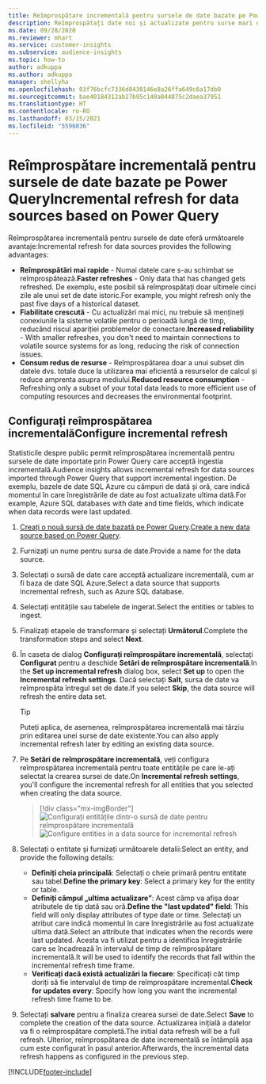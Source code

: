 ```yaml
---
title: Reîmprospătare incrementală pentru sursele de date bazate pe Power Query
description: Reîmprospătați date noi și actualizate pentru surse mari de date bazate pe Power Query.
ms.date: 09/28/2020
ms.reviewer: mhart
ms.service: customer-insights
ms.subservice: audience-insights
ms.topic: how-to
author: adkuppa
ms.author: adkuppa
manager: shellyha
ms.openlocfilehash: 03f76bcfc7336d8430146e8a26ffa649c6a17db0
ms.sourcegitcommit: bae40184312ab27b95c140a044875c2daea37951
ms.translationtype: HT
ms.contentlocale: ro-RO
ms.lasthandoff: 03/15/2021
ms.locfileid: "5596836"
---
```

# <a name="incremental-refresh-for-data-sources-based-on-power-query"></a><span data-ttu-id="71e5a-103">Reîmprospătare incrementală pentru sursele de date bazate pe Power Query</span><span class="sxs-lookup"><span data-stu-id="71e5a-103">Incremental refresh for data sources based on Power Query</span></span>

<span data-ttu-id="71e5a-104">Reîmprospătarea incrementală pentru sursele de date oferă următoarele avantaje:</span><span class="sxs-lookup"><span data-stu-id="71e5a-104">Incremental refresh for data sources provides the following advantages:</span></span>

- <span data-ttu-id="71e5a-105">**Reîmprospătări mai rapide** - Numai datele care s-au schimbat se reîmprospătează.</span><span class="sxs-lookup"><span data-stu-id="71e5a-105">**Faster refreshes** - Only data that has changed gets refreshed.</span></span> <span data-ttu-id="71e5a-106">De exemplu, este posibil să reîmprospătați doar ultimele cinci zile ale unui set de date istoric.</span><span class="sxs-lookup"><span data-stu-id="71e5a-106">For example, you might refresh only the past five days of a historical dataset.</span></span>
- <span data-ttu-id="71e5a-107">**Fiabilitate crescută** - Cu actualizări mai mici, nu trebuie să mențineți conexiunile la sisteme volatile pentru o perioadă lungă de timp, reducând riscul apariției problemelor de conectare.</span><span class="sxs-lookup"><span data-stu-id="71e5a-107">**Increased reliability** - With smaller refreshes, you don't need to maintain connections to volatile source systems for as long, reducing the risk of connection issues.</span></span>
- <span data-ttu-id="71e5a-108">**Consum redus de resurse** - Reîmprospătarea doar a unui subset din datele dvs. totale duce la utilizarea mai eficientă a resurselor de calcul și reduce amprenta asupra mediului.</span><span class="sxs-lookup"><span data-stu-id="71e5a-108">**Reduced resource consumption** - Refreshing only a subset of your total data leads to more efficient use of computing resources and decreases the environmental footprint.</span></span>

## <a name="configure-incremental-refresh"></a><span data-ttu-id="71e5a-109">Configurați reîmprospătarea incrementală</span><span class="sxs-lookup"><span data-stu-id="71e5a-109">Configure incremental refresh</span></span>

<span data-ttu-id="71e5a-110">Statisticile despre public permit reîmprospătarea incrementală pentru sursele de date importate prin Power Query care acceptă ingestia incrementală.</span><span class="sxs-lookup"><span data-stu-id="71e5a-110">Audience insights allows incremental refresh for data sources imported through Power Query that support incremental ingestion.</span></span> <span data-ttu-id="71e5a-111">De exemplu, bazele de date SQL Azure cu câmpuri de dată și oră, care indică momentul în care înregistrările de date au fost actualizate ultima dată.</span><span class="sxs-lookup"><span data-stu-id="71e5a-111">For example, Azure SQL databases with date and time fields, which indicate when data records were last updated.</span></span>

1. <span data-ttu-id="71e5a-112">[Creați o nouă sursă de date bazată pe Power Query](connect-power-query.md).</span><span class="sxs-lookup"><span data-stu-id="71e5a-112">[Create a new data source based on Power Query](connect-power-query.md).</span></span>

1. <span data-ttu-id="71e5a-113">Furnizați un nume pentru sursa de date.</span><span class="sxs-lookup"><span data-stu-id="71e5a-113">Provide a name for the data source.</span></span>

1. <span data-ttu-id="71e5a-114">Selectați o sursă de date care acceptă actualizare incrementală, cum ar fi baza de date SQL Azure.</span><span class="sxs-lookup"><span data-stu-id="71e5a-114">Select a data source that supports incremental refresh, such as Azure SQL database.</span></span>

1. <span data-ttu-id="71e5a-115">Selectați entitățile sau tabelele de ingerat.</span><span class="sxs-lookup"><span data-stu-id="71e5a-115">Select the entities or tables to ingest.</span></span>

1. <span data-ttu-id="71e5a-116">Finalizați etapele de transformare și selectați **Următorul**.</span><span class="sxs-lookup"><span data-stu-id="71e5a-116">Complete the transformation steps and select **Next**.</span></span>

1. <span data-ttu-id="71e5a-117">În caseta de dialog **Configurați reîmprospătare incrementală**, selectați **Configurat** pentru a deschide **Setări de reîmprospătare incrementală**.</span><span class="sxs-lookup"><span data-stu-id="71e5a-117">In the **Set up incremental refresh** dialog box, select **Set up** to open the **Incremental refresh settings**.</span></span> <span data-ttu-id="71e5a-118">Dacă selectați **Salt**, sursa de date va reîmprospăta întregul set de date.</span><span class="sxs-lookup"><span data-stu-id="71e5a-118">If you select **Skip**, the data source will refresh the entire data set.</span></span>
   > [!TIP]
   > <span data-ttu-id="71e5a-119">Puteți aplica, de asemenea, reîmprospătarea incrementală mai târziu prin editarea unei surse de date existente.</span><span class="sxs-lookup"><span data-stu-id="71e5a-119">You can also apply incremental refresh later by editing an existing data source.</span></span>

1. <span data-ttu-id="71e5a-120">Pe **Setări de reîmprospătare incrementală**, veți configura reîmprospătarea incrementală pentru toate entitățile pe care le-ați selectat la crearea sursei de date.</span><span class="sxs-lookup"><span data-stu-id="71e5a-120">On **Incremental refresh settings**, you'll configure the incremental refresh for all entities that you selected when creating the data source.</span></span>

   > [!div class="mx-imgBorder"]
   > <span data-ttu-id="71e5a-121">![Configurați entitățile dintr-o sursă de date pentru reîmprospătare incrementală](media/incremental-refresh-settings.png "Configurați entitățile dintr-o sursă de date pentru reîmprospătare incrementală")</span><span class="sxs-lookup"><span data-stu-id="71e5a-121">![Configure entities in a data source for incremental refresh](media/incremental-refresh-settings.png "Configure entities in a data source for incremental refresh")</span></span>

1. <span data-ttu-id="71e5a-122">Selectați o entitate și furnizați următoarele detalii:</span><span class="sxs-lookup"><span data-stu-id="71e5a-122">Select an entity, and provide the following details:</span></span>

   - <span data-ttu-id="71e5a-123">**Definiți cheia principală**: Selectați o cheie primară pentru entitate sau tabel.</span><span class="sxs-lookup"><span data-stu-id="71e5a-123">**Define the primary key**: Select a primary key for the entity or table.</span></span>
   - <span data-ttu-id="71e5a-124">**Definiți câmpul „ultima actualizare”**: Acest câmp va afișa doar atributele de tip dată sau oră.</span><span class="sxs-lookup"><span data-stu-id="71e5a-124">**Define the "last updated" field**: This field will only display attributes of type date or time.</span></span> <span data-ttu-id="71e5a-125">Selectați un atribut care indică momentul în care înregistrările au fost actualizate ultima dată.</span><span class="sxs-lookup"><span data-stu-id="71e5a-125">Select an attribute that indicates when the records were last updated.</span></span> <span data-ttu-id="71e5a-126">Acesta va fi utilizat pentru a identifica înregistrările care se încadrează în intervalul de timp de reîmprospătare incrementală.</span><span class="sxs-lookup"><span data-stu-id="71e5a-126">It will be used to identify the records that fall within the incremental refresh time frame.</span></span>
   - <span data-ttu-id="71e5a-127">**Verificați dacă există actualizări la fiecare**: Specificați cât timp doriți să fie intervalul de timp de reîmprospătare incremental.</span><span class="sxs-lookup"><span data-stu-id="71e5a-127">**Check for updates every**: Specify how long you want the incremental refresh time frame to be.</span></span>

1. <span data-ttu-id="71e5a-128">Selectați **salvare** pentru a finaliza crearea sursei de date.</span><span class="sxs-lookup"><span data-stu-id="71e5a-128">Select **Save** to complete the creation of the data source.</span></span> <span data-ttu-id="71e5a-129">Actualizarea inițială a datelor va fi o reîmprospătare completă.</span><span class="sxs-lookup"><span data-stu-id="71e5a-129">The initial data refresh will be a full refresh.</span></span> <span data-ttu-id="71e5a-130">Ulterior, reîmprospătarea de date incrementală se întâmplă așa cum este configurat în pasul anterior.</span><span class="sxs-lookup"><span data-stu-id="71e5a-130">Afterwards, the incremental data refresh happens as configured in the previous step.</span></span>


[!INCLUDE[footer-include](../includes/footer-banner.md)]